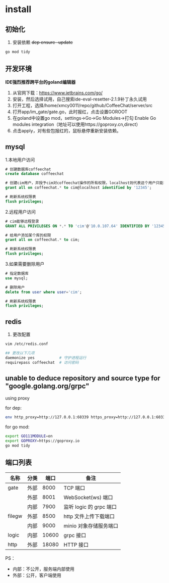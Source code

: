 # install

## 初始化

1. 安装依赖
~~dep ensure -update~~
```bash
go mod tidy
```

## 开发环境

**IDE强烈推荐跨平台的goland编辑器**
1. 从官网下载：https://www.jetbrains.com/go/
2. 安装，然后选择试用，自己搜索ide-eval-resetter-2.1.9补丁永久试用
3. 打开工程，选择/home/xmcy0011/repo/github/CoffeeChat/server/src
4. 打开app/im_gate/gate.go，此时报红，点击设置GOROOT
5. 在goland中设置go mod，settings->Go->Go Modules->打勾 Enable Go modules integration（地址可以使用https://goproxy.cn,direct）
6. 点击apply，对有些包报红的，鼠标悬停重新安装依赖。

## mysql

1.本地用户访问

```sql
# 创建数据库coffeechat
create database coffeechat

# 创建cim用户，并授予cim对coffeechat操作的所有权限，localhost则代表这个用户只能在localhost进行登录
grant all on coffeechat.* to cim@localhost identified by '12345';

# 刷新系统权限表
flush privileges;
```

2.远程用户访问

```sql
# cim能够远程登录
GRANT ALL PRIVILEGES ON *.* TO 'cim'@'10.0.107.64' IDENTIFIED BY '12345' WITH GRANT OPTION;

# 给用户添加某个库的权限
grant all on coffeechat.* to cim;

# 刷新系统权限表
flush privileges;
```

3.如果需要删除用户

```sql
# 指定数据库
use mysql;

# 删除用户
delete from user where user='cim';

# 刷新系统权限表
flush privileges;
```

## redis

1. 更改配置

```bash
vim /etc/redis.conf

## 更改以下几项
daemonize yes           # 守护进程运行
requirepass coffeechat  # 访问密码
```

## unable to deduce repository and source type for "google.golang.org/grpc"

using proxy

for dep:
```bash
env http_proxy=http://127.0.0.1:60339 https_proxy=http://127.0.0.1:60339 dep ensure -v
```

for go mod:
```bash
export GO111MODULE=on
export GOPROXY=https://goproxy.io
go mod tidy
```


## 端口列表

| 名称   | 分类 | 端口  | 备注                    |
| ------ | ---- | ----- | ----------------------- |
| gate   | 外部 | 8000  | TCP 端口                |
|        | 外部 | 8001  | WebSocket(ws) 端口      |
|        | 内部 | 7900  | 监听 logic 的 grpc 端口 |
| filegw | 外部 | 8500  | http 文件上传下载端口   |
|        | 内部 | 9000  | minio 对象存储服务端口  |
| logic  | 内部 | 10600 | grpc 接口               |
| http   | 外部 | 18080 | HTTP 接口               |

PS：

- 内部：不公开，服务端内部使用
- 外部：公开，客户端使用
